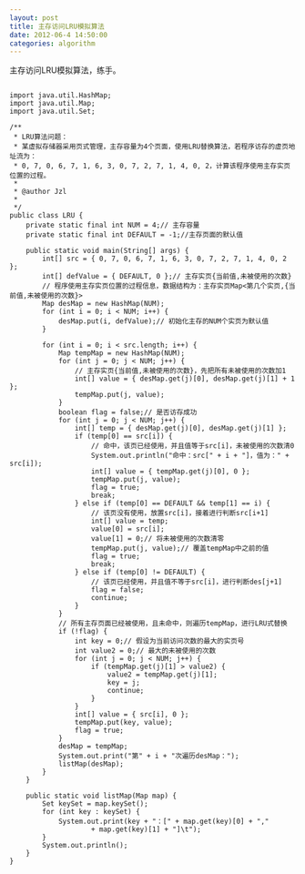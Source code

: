 ```yaml
---
layout: post
title: 主存访问LRU模拟算法
date: 2012-06-4 14:50:00
categories: algorithm
---
```


主存访问LRU模拟算法，练手。

<pre><code>
import java.util.HashMap;
import java.util.Map;
import java.util.Set;

/**
 * LRU算法问题：
 * 某虚拟存储器采用页式管理，主存容量为4个页面，使用LRU替换算法，若程序访存的虚页地址流为：
 * 0, 7, 0, 6, 7, 1, 6, 3, 0, 7, 2, 7, 1, 4, 0, 2，计算该程序使用主存实页位置的过程。
 * 
 * @author Jzl
 * 
 */
public class LRU {
	private static final int NUM = 4;// 主存容量
	private static final int DEFAULT = -1;//主存页面的默认值

	public static void main(String[] args) {
		int[] src = { 0, 7, 0, 6, 7, 1, 6, 3, 0, 7, 2, 7, 1, 4, 0, 2 };
		int[] defValue = { DEFAULT, 0 };// 主存实页{当前值,未被使用的次数}
		// 程序使用主存实页位置的过程信息，数据结构为：主存实页Map<第几个实页,{当前值,未被使用的次数}>
		Map<Integer, int[]> desMap = new HashMap<Integer, int[]>(NUM);
		for (int i = 0; i < NUM; i++) {
			desMap.put(i, defValue);// 初始化主存的NUM个实页为默认值
		}

		for (int i = 0; i < src.length; i++) {
			Map<Integer, int[]> tempMap = new HashMap<Integer, int[]>(NUM);
			for (int j = 0; j < NUM; j++) {
				// 主存实页{当前值,未被使用的次数}，先把所有未被使用的次数加1
				int[] value = { desMap.get(j)[0], desMap.get(j)[1] + 1 };
				tempMap.put(j, value);
			}
			boolean flag = false;// 是否访存成功
			for (int j = 0; j < NUM; j++) {
				int[] temp = { desMap.get(j)[0], desMap.get(j)[1] };
				if (temp[0] == src[i]) {
					// 命中，该页已经使用，并且值等于src[i]，未被使用的次数清0
					System.out.println("命中：src[" + i + "]，值为：" + src[i]);
					int[] value = { tempMap.get(j)[0], 0 };
					tempMap.put(j, value);
					flag = true;
					break;
				} else if (temp[0] == DEFAULT && temp[1] == i) {
					// 该页没有使用，放置src[i]，接着进行判断src[i+1]
					int[] value = temp;
					value[0] = src[i];
					value[1] = 0;// 将未被使用的次数清零
					tempMap.put(j, value);// 覆盖tempMap中之前的值
					flag = true;
					break;
				} else if (temp[0] != DEFAULT) {
					// 该页已经使用，并且值不等于src[i]，进行判断des[j+1]
					flag = false;
					continue;
				}
			}
			// 所有主存页面已经被使用，且未命中，则遍历tempMap，进行LRU式替换
			if (!flag) {
				int key = 0;// 假设为当前访问次数的最大的实页号
				int value2 = 0;// 最大的未被使用的次数
				for (int j = 0; j < NUM; j++) {
					if (tempMap.get(j)[1] > value2) {
						value2 = tempMap.get(j)[1];
						key = j;
						continue;
					}
				}
				int[] value = { src[i], 0 };
				tempMap.put(key, value);
				flag = true;
			}
			desMap = tempMap;
			System.out.print("第" + i + "次遍历desMap：");
			listMap(desMap);
		}
	}

	public static void listMap(Map<Integer, int[]> map) {
		Set<Integer> keySet = map.keySet();
		for (int key : keySet) {
			System.out.print(key + "：[" + map.get(key)[0] + ","
					+ map.get(key)[1] + "]\t");
		}
		System.out.println();
	}
}
</pre></code>
